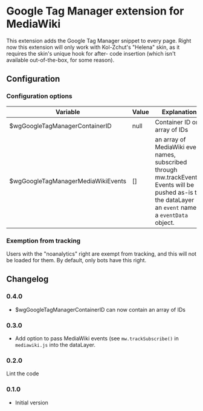 Google Tag Manager extension for MediaWiki
==========================================

This extension adds the Google Tag Manager snippet to every page.
Right now this extension will only work with Kol-Zchut's "Helena" skin,
as it requires the skin's unique hook for after-<body> code insertion
(which isn't available out-of-the-box, for some reason).

## Configuration ##

### Configuration options
  
| Variable                                           | Value | Explanation
|----------------------------------------------------|-------|-------------------
| $wgGoogleTagManagerContainerID                     | null  | Container ID or array of IDs
| $wgGoogleTagManagerMediaWikiEvents                 | []    | an array of MediaWiki event names, subscribed through mw.trackEvent(). Events will be pushed as-is to the dataLayer - an `event` name + a `eventData` object.

### Exemption from tracking
Users with the "noanalytics" right are exempt from tracking, and this will not be
loaded for them. By default, only bots have this right.

## Changelog ##
### 0.4.0
- $wgGoogleTagManagerContainerID can now contain an array of IDs

### 0.3.0
- Add option to pass MediaWiki events (see `mw.trackSubscribe()` in
  `mediawiki.js` into the dataLayer.

### 0.2.0
Lint the code

### 0.1.0
- Initial version
